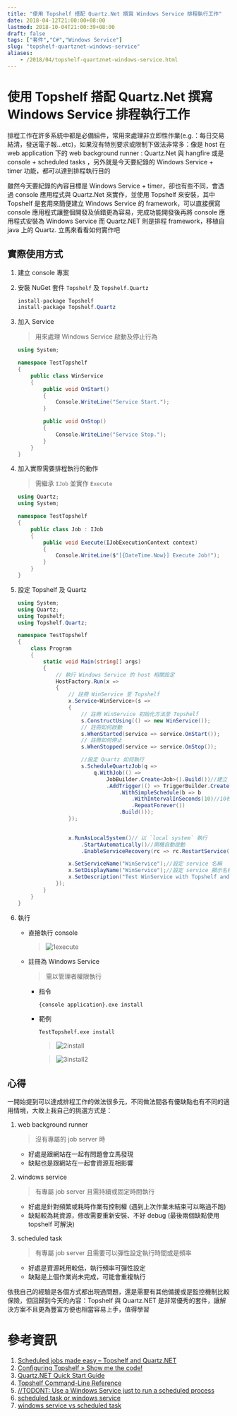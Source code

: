 ```yaml
---
title: "使用 Topshelf 搭配 Quartz.Net 撰寫 Windows Service 排程執行工作"
date: 2018-04-12T21:00:00+08:00
lastmod: 2018-10-04T21:00:39+08:00
draft: false
tags: ["套件","C#","Windows Service"]
slug: "topshelf-quartznet-windows-service"
aliases:
    - /2018/04/topshelf-quartznet-windows-service.html
---
```

# 使用 Topshelf 搭配 Quartz.Net 撰寫 Windows Service 排程執行工作
排程工作在許多系統中都是必備組件，常用來處理非立即性作業(e.g.：每日交易結清，發送電子報...etc)，如果沒有特別要求或限制下做法非常多：像是 host 在 web application 下的 web background runner : Quartz.Net 與 hangfire 或是 console +  scheduled tasks ，另外就是今天要紀錄的 Windows Service + timer 功能，都可以達到排程執行目的

雖然今天要紀錄的內容目標是 Windows Service + timer，卻也有些不同，會透過 console 應用程式與 Quartz.Net 來實作，並使用 Topshelf 來安裝，其中 Topshelf 是套用來簡便建立 Windows Service 的 framework，可以直接撰寫 console 應用程式讓整個開發及偵錯更為容易，完成功能開發後再將 console 應用程式安裝為 Windows Service 而 Quartz.NET 則是排程 framework，移植自 java 上的 Quartz. 立馬來看看如何實作吧

## 實際使用方式
1. 建立 console 專案
1. 安裝 NuGet 套件 `Topshelf` 及 `Topshelf.Quartz`
    
    ```cs
    install-package Topshelf  
    install-package Topshelf.Quartz
    ```
2. 加入 Service 
    
    > 用來處理 Windows Service 啟動及停止行為 
    
    ```cs
    using System;

    namespace TestTopshelf
    {
        public class WinService
        {
            public void OnStart()
            {
                Console.WriteLine("Service Start.");
            }
    
            public void OnStop()
            {
                Console.WriteLine("Service Stop.");
            }
        }
    }
    ```

3. 加入實際需要排程執行的動作
    
    > 需繼承 `IJob` 並實作 `Execute`
    
    ```cs
    using Quartz;
    using System;
    
    namespace TestTopshelf
    {
        public class Job : IJob
        {
            public void Execute(IJobExecutionContext context)
            {
                Console.WriteLine($"[{DateTime.Now}] Execute Job!");
            }
        }
    }

    ```
4. 設定 Topshelf 及 Quartz
    
    ```cs
    using System;
    using Quartz;
    using Topshelf;
    using Topshelf.Quartz;
    
    namespace TestTopshelf
    {
        class Program
        {
            static void Main(string[] args)
            {
                // 執行 Windows Service 的 host 相關設定
                HostFactory.Run(x =>
                {
                    // 註冊 WinService 至 Topshelf 
                    x.Service<WinService>(s =>
                    {
                        // 註冊 WinService 初始化方法至 Topshelf 
                        s.ConstructUsing(() => new WinService());
                        // 註冊如何啟動
                        s.WhenStarted(service => service.OnStart());
                        // 註冊如何停止
                        s.WhenStopped(service => service.OnStop());
    
                        //設定 Quartz 如何執行
                        s.ScheduleQuartzJob(q =>
                            q.WithJob(() =>
                                JobBuilder.Create<Job>().Build())//建立 Job
                                .AddTrigger(() => TriggerBuilder.Create()//設定 trigger
                                    .WithSimpleSchedule(b => b
                                        .WithIntervalInSeconds(10)//10秒執行一次
                                        .RepeatForever())
                                    .Build()));
                    });
    
                    
                    x.RunAsLocalSystem()// 以 `local system` 執行
                        .StartAutomatically()//開機自動啟動
                        .EnableServiceRecovery(rc => rc.RestartService(1));//直到錯誤計數重置的天數
    
                    x.SetServiceName("WinService");//設定 service 名稱
                    x.SetDisplayName("WinService");//設定 service 顯示名稱
                    x.SetDescription("Test WinService with Topshelf and Quartz");//設定 service 描述
                });
            }
        }
    }

    ```
5. 執行
    - 直接執行 console 
        
        >![1execute](https://user-images.githubusercontent.com/3851540/38634250-917ed094-3df4-11e8-8b80-592bbf2e72b2.png) 
    
    - 註冊為 Windows Service
        
        >需以管理者權限執行 
        
        - 指令
            
            ```cmd
            {console application}.exe install
            ```
        - 範例
            
            ```cmd
            TestTopshelf.exe install
            ```
            
            >![2install](https://user-images.githubusercontent.com/3851540/38634251-91b9ddec-3df4-11e8-8990-743513a41131.png)
            
            >![3install2](https://user-images.githubusercontent.com/3851540/38634252-91f1d5c6-3df4-11e8-99fa-53d43c41519e.png)

## 心得
一開始提到可以達成排程工作的做法很多元，不同做法間各有優缺點也有不同的適用情境，大致上我自己的挑選方式是：

1. web background runner
    
    >沒有專屬的 job server 時
    
    - 好處是跟網站在一起有問題會立馬發現
    - 缺點也是跟網站在一起會資源互相影響
2. windows service
    
    >有專屬 job server 且需持續或固定時間執行
    
    - 好處是針對頻繁或耗時作業有控制權 (遇到上次作業未結束可以略過不跑)
    - 缺點較為耗資源，修改需要重新安裝、不好 debug (最後兩個缺點使用 topshelf 可解決)
3. scheduled task
    
    >有專屬 job server 且需要可以彈性設定執行時間或是頻率
    
    - 好處是資源耗用較低，執行頻率可彈性設定
    - 缺點是上個作業尚未完成，可能會重複執行
    
依我自己的經驗是各個方式都出現過問題，還是需要有其他備援或是監控機制比較保險，但回歸到今天的內容：Topshelf 與 Quartz.NET 是非常優秀的套件，讓解決方案不且更為豐富方便也相當容易上手，值得學習

# 參考資訊
1. [Scheduled jobs made easy – Topshelf and Quartz.NET](http://www.mpustelak.com/2017/01/scheduled-jobs-made-easy-topshelf-quartz-net/)
2. [Configuring Topshelf » Show me the code!](https://topshelf.readthedocs.io/en/latest/configuration/quickstart.html)
3. [Quartz.NET Quick Start Guide](https://www.quartz-scheduler.net/documentation/quartz-3.x/quick-start.html)
4. [Topshelf Command-Line Reference](http://docs.topshelf-project.com/en/latest/overview/commandline.html)
5. [//TODONT: Use a Windows Service just to run a scheduled process](https://weblogs.asp.net/jongalloway/428303)
6. [scheduled task or windows service](https://stackoverflow.com/questions/1460580/scheduled-task-or-windows-service)
7. [windows service vs scheduled task](https://stackoverflow.com/questions/390307/windows-service-vs-scheduled-task)